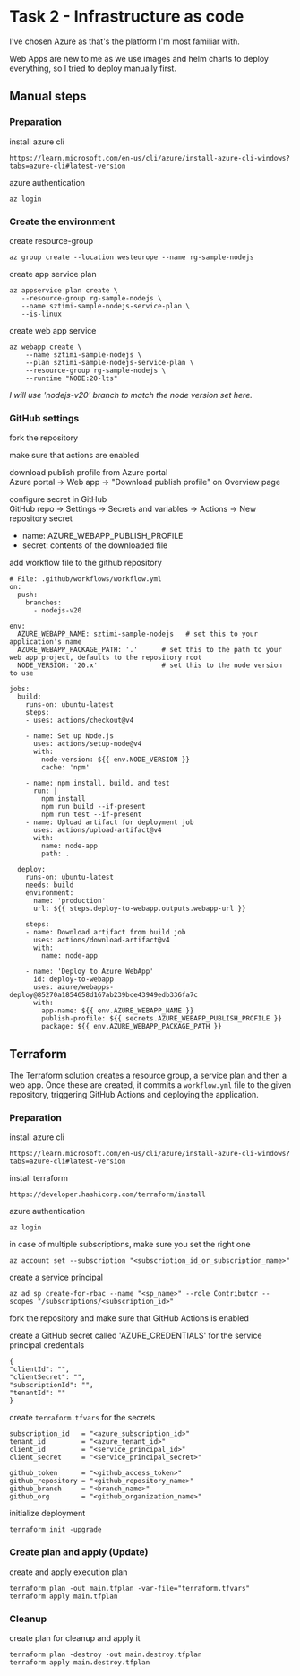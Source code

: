 # Task 2 - Infrastructure as code

I've chosen Azure as that's the platform I'm most familiar with.

Web Apps are new to me as we use images and helm charts to deploy everything, so I tried to deploy manually first.

## Manual steps

### Preparation
install azure cli
```
https://learn.microsoft.com/en-us/cli/azure/install-azure-cli-windows?tabs=azure-cli#latest-version
```

azure authentication
```
az login
```

### Create the environment
create resource-group
```
az group create --location westeurope --name rg-sample-nodejs
```

create app service plan
```
az appservice plan create \
   --resource-group rg-sample-nodejs \
   --name sztimi-sample-nodejs-service-plan \
   --is-linux
```

create web app service
```
az webapp create \
    --name sztimi-sample-nodejs \
    --plan sztimi-sample-nodejs-service-plan \
    --resource-group rg-sample-nodejs \
    --runtime "NODE:20-lts"
```
*I will use 'nodejs-v20' branch to match the node version set here.*

### GitHub settings

fork the repository

make sure that actions are enabled

download publish profile from Azure portal  
Azure portal -> Web app -> "Download publish profile" on Overview page

configure secret in GitHub  
GitHub repo -> Settings -> Secrets and variables -> Actions -> New repository secret
  - name: AZURE_WEBAPP_PUBLISH_PROFILE
  - secret: contents of the downloaded file

add workflow file to the github repository
```
# File: .github/workflows/workflow.yml
on:
  push:
    branches:
      - nodejs-v20

env:
  AZURE_WEBAPP_NAME: sztimi-sample-nodejs   # set this to your application's name
  AZURE_WEBAPP_PACKAGE_PATH: '.'      # set this to the path to your web app project, defaults to the repository root
  NODE_VERSION: '20.x'                # set this to the node version to use

jobs:
  build:
    runs-on: ubuntu-latest
    steps:
    - uses: actions/checkout@v4

    - name: Set up Node.js
      uses: actions/setup-node@v4
      with:
        node-version: ${{ env.NODE_VERSION }}
        cache: 'npm'

    - name: npm install, build, and test
      run: |
        npm install
        npm run build --if-present
        npm run test --if-present
    - name: Upload artifact for deployment job
      uses: actions/upload-artifact@v4
      with:
        name: node-app
        path: .

  deploy:
    runs-on: ubuntu-latest
    needs: build
    environment:
      name: 'production'
      url: ${{ steps.deploy-to-webapp.outputs.webapp-url }}

    steps:
    - name: Download artifact from build job
      uses: actions/download-artifact@v4
      with:
        name: node-app

    - name: 'Deploy to Azure WebApp'
      id: deploy-to-webapp
      uses: azure/webapps-deploy@85270a1854658d167ab239bce43949edb336fa7c
      with:
        app-name: ${{ env.AZURE_WEBAPP_NAME }}
        publish-profile: ${{ secrets.AZURE_WEBAPP_PUBLISH_PROFILE }}
        package: ${{ env.AZURE_WEBAPP_PACKAGE_PATH }}
```

## Terraform

The Terraform solution creates a resource group, a service plan and then a web app. Once these are created, it commits a `workflow.yml` file to the given repository, triggering GitHub Actions and deploying the application.

### Preparation
install azure cli
```
https://learn.microsoft.com/en-us/cli/azure/install-azure-cli-windows?tabs=azure-cli#latest-version
```

install terraform
```
https://developer.hashicorp.com/terraform/install
```

azure authentication
```
az login
```

in case of multiple subscriptions, make sure you set the right one
```
az account set --subscription "<subscription_id_or_subscription_name>"
```

create a service principal
```
az ad sp create-for-rbac --name "<sp_name>" --role Contributor --scopes "/subscriptions/<subscription_id>"
```

fork the repository and make sure that GitHub Actions is enabled

create a GitHub secret called 'AZURE_CREDENTIALS' for the service principal credentials
```
{
"clientId": "",
"clientSecret": "",
"subscriptionId": "",
"tenantId": ""
}
```

create `terraform.tfvars` for the secrets
```
subscription_id   = "<azure_subscription_id>"
tenant_id         = "<azure_tenant_id>"
client_id         = "<service_principal_id>"
client_secret     = "<service_principal_secret>"

github_token      = "<github_access_token>"
github_repository = "<github_repository_name>"
github_branch     = "<branch_name>"
github_org        = "<github_organization_name>"
```

initialize deployment
```
terraform init -upgrade
```

### Create plan and apply (Update)

create and apply execution plan
```
terraform plan -out main.tfplan -var-file="terraform.tfvars"
terraform apply main.tfplan
```

### Cleanup

create plan for cleanup and apply it
```
terraform plan -destroy -out main.destroy.tfplan
terraform apply main.destroy.tfplan
```